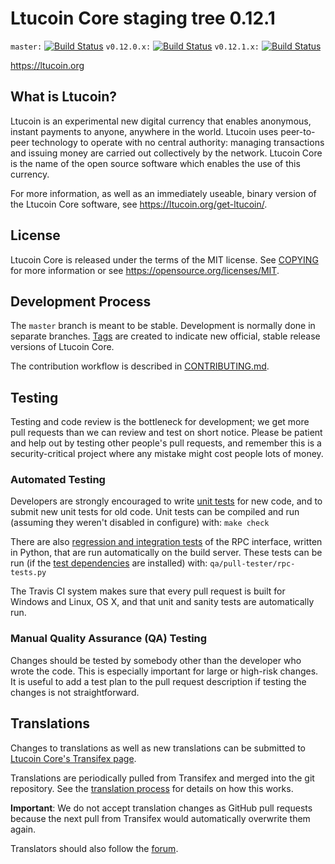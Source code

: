 Ltucoin Core staging tree 0.12.1
===============================

`master:` [![Build Status](https://travis-ci.org/ltucoinpay/ltucoin.svg?branch=master)](https://travis-ci.org/ltucoinpay/ltucoin) `v0.12.0.x:` [![Build Status](https://travis-ci.org/ltucoinpay/ltucoin.svg?branch=v0.12.0.x)](https://travis-ci.org/ltucoinpay/ltucoin/branches) `v0.12.1.x:` [![Build Status](https://travis-ci.org/ltucoinpay/ltucoin.svg?branch=v0.12.1.x)](https://travis-ci.org/ltucoinpay/ltucoin/branches)

https://ltucoin.org


What is Ltucoin?
----------------

Ltucoin is an experimental new digital currency that enables anonymous, instant
payments to anyone, anywhere in the world. Ltucoin uses peer-to-peer technology
to operate with no central authority: managing transactions and issuing money
are carried out collectively by the network. Ltucoin Core is the name of the open
source software which enables the use of this currency.

For more information, as well as an immediately useable, binary version of
the Ltucoin Core software, see https://ltucoin.org/get-ltucoin/.


License
-------

Ltucoin Core is released under the terms of the MIT license. See [COPYING](COPYING) for more
information or see https://opensource.org/licenses/MIT.

Development Process
-------------------

The `master` branch is meant to be stable. Development is normally done in separate branches.
[Tags](https://github.com/ltucoinpay/ltucoin/tags) are created to indicate new official,
stable release versions of Ltucoin Core.

The contribution workflow is described in [CONTRIBUTING.md](CONTRIBUTING.md).

Testing
-------

Testing and code review is the bottleneck for development; we get more pull
requests than we can review and test on short notice. Please be patient and help out by testing
other people's pull requests, and remember this is a security-critical project where any mistake might cost people
lots of money.

### Automated Testing

Developers are strongly encouraged to write [unit tests](/doc/unit-tests.md) for new code, and to
submit new unit tests for old code. Unit tests can be compiled and run
(assuming they weren't disabled in configure) with: `make check`

There are also [regression and integration tests](/qa) of the RPC interface, written
in Python, that are run automatically on the build server.
These tests can be run (if the [test dependencies](/qa) are installed) with: `qa/pull-tester/rpc-tests.py`

The Travis CI system makes sure that every pull request is built for Windows
and Linux, OS X, and that unit and sanity tests are automatically run.

### Manual Quality Assurance (QA) Testing

Changes should be tested by somebody other than the developer who wrote the
code. This is especially important for large or high-risk changes. It is useful
to add a test plan to the pull request description if testing the changes is
not straightforward.

Translations
------------

Changes to translations as well as new translations can be submitted to
[Ltucoin Core's Transifex page](https://www.transifex.com/projects/p/ltucoin/).

Translations are periodically pulled from Transifex and merged into the git repository. See the
[translation process](doc/translation_process.md) for details on how this works.

**Important**: We do not accept translation changes as GitHub pull requests because the next
pull from Transifex would automatically overwrite them again.

Translators should also follow the [forum](https://ltucoin.org/forum/topic/ltucoin-worldwide-collaboration.88/).
